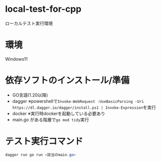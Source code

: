 # local-test-for-cpp

ローカルテスト実行環境

# 環境

Windows11

# 依存ソフトのインストール/準備

-   GO言語(1.20以降)
-   dagger
    ※powershellで`Invoke-WebRequest -UseBasicParsing -Uri https://dl.dagger.io/dagger/install.ps1 | Invoke-Expression`を実行
-   docker
    ※実行時dockerを起動している必要あり
-   main.go がある階層で`go mod tidy`実行

# テスト実行コマンド

```ps1
dagger run go run <該当のmain.go>
```
